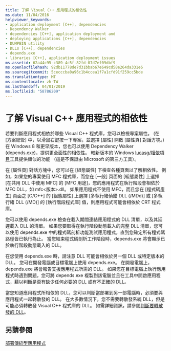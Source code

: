 ```yaml
---
title: 了解 Visual C++ 應用程式的相依性
ms.date: 11/04/2016
helpviewer_keywords:
- application deployment [C++], dependencies
- Dependency Walker
- dependencies [C++], application deployment and
- deploying applications [C++], dependencies
- DUMPBIN utility
- DLLs [C++], dependencies
- depends.exe
- libraries [C++], application deployment issues
ms.assetid: 62a44c95-c389-4c5f-82fd-07d7ef09dbf9
ms.openlocfilehash: 92db11778de7d31bbab67e649cd58e264da331e6
ms.sourcegitcommit: 5cecccba0a96c1b4ccea1f7a1cfd91f259cc5bde
ms.translationtype: MT
ms.contentlocale: zh-TW
ms.lasthandoff: 04/01/2019
ms.locfileid: "58786209"
---
```

# <a name="understanding-the-dependencies-of-a-visual-c-application"></a>了解 Visual C++ 應用程式的相依性

若要判斷應用程式相依於哪些 Visual C++ 程式庫，您可以檢視專案屬性。 (在 [方案總管] 中，以滑鼠右鍵按一下專案，並選擇 [屬性] 開啟 [屬性頁] 對話方塊。)在 Windows 8 和更早版本，您也可以使用 Dependency Walker (depends.exe)，提供更全面性的相依性。 較新版本的 Windows [lucasg/相依項目](https://github.com/lucasg/Dependencies)工具提供類似的功能 （這是不保證由 Microsoft 的第三方工具）。

在 [屬性頁] 對話方塊中，您可以在 [組態屬性] 下檢查各種頁面以了解相依性。 例如，如果您的專案使用 MFC 程式庫，而您在 [一般] 頁面的 [組態屬性] 上選擇 [在共用 DLL 中使用 MFC] 的 [MFC 用途]，您的應用程式在執行階段會相依於 MFC DLL，如 mfc\<版本>.dll。 如果應用程式不使用 MFC，而且您在 [程式碼產生] 頁面之 [C/C++] 的 [組態屬性] 上選擇 [多執行緒偵錯 DLL (/MDd)] 或 [多執行緒 DLL (/MD)] 的 [執行階段程式庫] 值，則應用程式可能會相依於 CRT 程式庫。

您可以使用 depends.exe 檢查在載入期間連結應用程式的 DLL 清單，以及其延遲載入 DLL 的清單。 如果您要取得在執行階段動態載入的完整 DLL 清單，您可以使用 depends.exe 中的程式碼剖析功能測試應用程式，直到您確定所有程式碼路徑皆已執行為止。 當您結束程式碼剖析工作階段時，depends.exe 將會顯示已於執行階段動態載入的 DLL。

在您使用 depends.exe 時，請注意 DLL 可能會相依於另一個 DLL 或特定版本的 DLL。 您可在開發電腦或目標電腦上使用 depends.exe。 在開發電腦上，depends.exe 將會報告支援應用程式所需的 DLL。 如果您在目標電腦上執行應用程式時遇到問題，您可將 depends.exe 複製到該電腦並且在工具中開啟應用程式，藉以判斷是否有缺少任何必要的 DLL 或有不正確的 DLL。

當您知道應用程式所相依的 DLL，您可以判斷當部署到另一部電腦時，必須要與應用程式一起轉散發的 DLL。 在大多數情況下，您不需要轉散發系統 DLL，但是可能必須轉散發 Visual C++ 程式庫的 DLL。 如需詳細資訊，請參閱[判斷要轉散發的 DLL](determining-which-dlls-to-redistribute.md)。

## <a name="see-also"></a>另請參閱

[部署傳統型應用程式](deploying-native-desktop-applications-visual-cpp.md)
